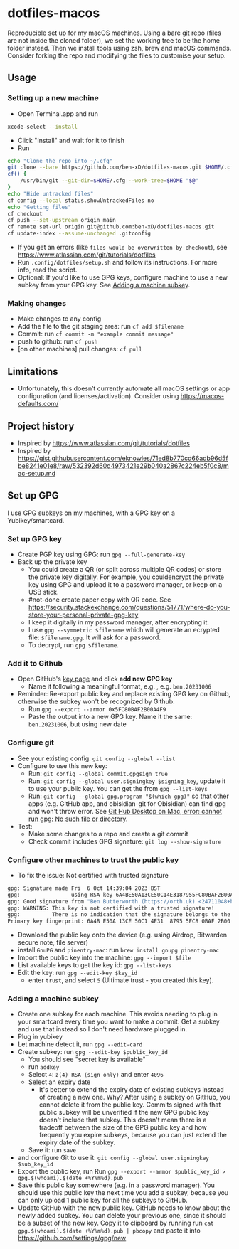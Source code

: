 # dotfiles-macos

Reproducible set up for my macOS machines. Using a bare git repo (files are not inside the cloned folder), we set the working tree to be the home folder instead. Then we install tools using zsh, brew and macOS commands. Consider forking the repo and modifying the files to customise your setup.

## Usage

### Setting up a new machine

- Open Terminal.app and run
```bash
xcode-select --install
```
- Click "Install" and wait for it to finish
- Run
```bash
echo "Clone the repo into ~/.cfg"
git clone --bare https://github.com/ben-xD/dotfiles-macos.git $HOME/.cfg
cf() {
    /usr/bin/git --git-dir=$HOME/.cfg --work-tree=$HOME "$@"
}
echo "Hide untracked files"
cf config --local status.showUntrackedFiles no
echo "Getting files"
cf checkout
cf push --set-upstream origin main
cf remote set-url origin git@github.com:ben-xD/dotfiles-macos.git
cf update-index --assume-unchanged .gitconfig
```
- If you get an errors (like `files would be overwritten by checkout`), see https://www.atlassian.com/git/tutorials/dotfiles
- Run `.config/dotfiles/setup.sh` and follow its instructions. For more info, read the script.
- Optional: If you'd like to use GPG keys, configure machine to use a new subkey from your GPG key. See [Adding a machine subkey](#adding-a-machine-subkey).

### Making changes
- Make changes to any config
- Add the file to the git staging area: run `cf add $filename`
- Commit: run `cf commit -m "example commit message"`
- push to github: run `cf push`
- [on other machines] pull changes: `cf pull`

## Limitations

- Unfortunately, this doesn’t currently automate all macOS settings or app configuration (and licenses/activation). Consider using https://macos-defaults.com/

## Project history

- Inspired by https://www.atlassian.com/git/tutorials/dotfiles
- Inspired by https://gist.githubusercontent.com/eknowles/71ed8b770cd66adb96d5fbe8241e01e8/raw/532392d60d4973421e29b040a2867c224eb5f0c8/mac-setup.md

## Set up GPG
I use GPG subkeys on my machines, with a GPG key on a Yubikey/smartcard.

### Set up GPG key

- Create PGP key using GPG: run `gpg --full-generate-key`
- Back up the private key
  - You could create a QR (or split across multiple QR codes) or store the private key digitally. For example, you couldencrypt the private key using GPG and upload it to a password manager, or keep on a USB stick.
  - #not-done create paper copy with QR code. See https://security.stackexchange.com/questions/51771/where-do-you-store-your-personal-private-gpg-key
  - I keep it digitally in my password manager, after encrypting it.
  - I use `gpg --symmetric $filename` which will generate an ecrypted file: `$filename.gpg`. It will ask for a password.
  - To decrypt, run `gpg $filename`.

### Add it to Github
- Open GitHub's [key page](https://github.com/settings/keys) and click **add new GPG key**
    - Name it following a meaningful format, e.g. , e.g. `ben.20231006`
- Reminder: Re-export public key and replace existing GPG key on Github, otherwise the subkey won't be recognized by Github.
    - Run `gpg --export --armor 0x5FC80BAF2B00A4F9`
    - Paste the output into a new GPG key. Name it the same: `ben.20231006`, but using new date

### Configure git
- See your existing config: `git config --global --list`
- Configure to use this new key:
    - Run: `git config --global commit.gpgsign true`
    - Run: `git config --global user.signingkey $signing_key`, update it to use your public key. You can get the from `gpg --list-keys`
    - Run: `git config --global gpg.program "$(which gpg)"` so that other apps (e.g. GitHub app, and obisidian-git for Obisidian) can find gpg and won't throw error. See [Git Hub Desktop on Mac, error: cannot run gpg: No such file or directory](https://stackoverflow.com/a/37261769/7365866).
- Test:
    - Make some changes to a repo and create a git commit
    - Check commit includes GPG signature: `git log --show-signature`

### Configure other machines to trust the public key
- To fix the issue: Not certified with trusted signature
```bash
gpg: Signature made Fri  6 Oct 14:39:04 2023 BST
gpg:                using RSA key 6A4BE50A13CE50C14E3187955FC80BAF2B00A4F9
gpg: Good signature from "Ben Butterworth (https://orth.uk) <24711048+ben-xD@users.noreply.github.com>" [unknown]
gpg: WARNING: This key is not certified with a trusted signature!
gpg:          There is no indication that the signature belongs to the owner.
Primary key fingerprint: 6A4B E50A 13CE 50C1 4E31  8795 5FC8 0BAF 2B00 A4F9
```
- Download the public key onto the device (e.g. using Airdrop, Bitwarden secure note, file server)
- install `GnuPG` and `pinentry-mac`: run `brew install gnupg pinentry-mac`
- Import the public key into the machine: `gpg --import $file`
- List available keys to get the key id: `gpg --list-keys`
- Edit the key: run `gpg --edit-key $key_id`
    - enter `trust`, and select `5` (Ultimate trust - you created this key).

### Adding a machine subkey

- Create one subkey for each machine. This avoids needing to plug in your smartcard every time you want to make a commit. Get a subkey and use that instead so I don't need hardware plugged in.
- Plug in yubikey
- Let machine detect it, run `gpg --edit-card`
- Create subkey: run `gpg --edit-key $public_key_id`
    - You should see "secret key is available"
    - run `addkey`
    - Select `4`: `z(4) RSA (sign only)` and enter `4096`
    - Select an expiry date
        - It's better to extend the expiry date of existing subkeys instead of creating a new one. Why? After using a subkey on GitHub, you cannot delete it from the public key. Commits signed with that public subkey will be unverified if the new GPG public key doesn't include that subkey. This doesn't mean there is a tradeoff between the size of the GPG public key and how frequently you expire subkeys, because you can just extend the expiry date of the subkey.
    - Save it: run `save`
- and configure Git to use it: `git config --global user.signingkey $sub_key_id`
- Export the public key, run Run `gpg --export --armor $public_key_id > gpg.$(whoami).$(date +%Y%m%d).pub`
- Save this public key somewhere (e.g. in a password manager). You should use this public key the next time you add a subkey, because you can only upload 1 public key for all the subkeys to GitHub.
- Update GitHub with the new public key. GitHub needs to know about the newly added subkey. You can delete your previous one, since it should be a subset of the new key. Copy it to clipboard by running run `cat gpg.$(whoami).$(date +%Y%m%d).pub | pbcopy` and paste it into https://github.com/settings/gpg/new
